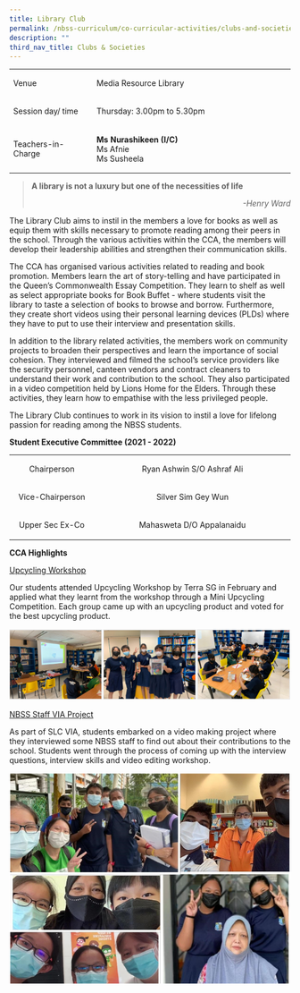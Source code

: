 ```yaml
---
title: Library Club
permalink: /nbss-curriculum/co-curricular-activities/clubs-and-societies/library-club
description: ""
third_nav_title: Clubs & Societies
---
```

<table>
<tbody>
<tr>
<td width="161">
<p>Venue</p>
</td>
<td width="441">
<p>Media Resource Library</p>
</td>
</tr>
<tr>
<td width="161">
<p>Session day/ time</p>
</td>
<td width="441">
<p>Thursday: 3.00pm to 5.30pm</p>
</td>
</tr>
<tr>
<td width="161">
<p>Teachers-in-Charge</p>
</td>
<td width="441">
<p><strong>Ms Nurashikeen (I/C)<br /></strong>Ms Afnie<br />Ms Susheela</p>
</td>
</tr>
</tbody>
</table>
<blockquote>
<p style="font-weight: 400;"><strong>A library is not a luxury but one of the necessities of life</strong></p>
<p style="font-weight: 400; text-align: right;"><em>-Henry Ward</em></p>
</blockquote>
<p style="font-weight: 400;">The Library Club aims to instil in the members a love for books as well as equip them with skills necessary to promote reading among their peers in the school. Through the various activities within the CCA, the members will develop their leadership abilities and strengthen their communication skills.</p>
<p style="font-weight: 400;">The CCA has organised various activities&nbsp;related to reading and book promotion. Members learn the art of story-telling and have participated in the Queen&rsquo;s Commonwealth Essay Competition. They learn to shelf as well as select appropriate books for Book Buffet - where students visit the library to taste a selection of books to browse and borrow. Furthermore, they create short videos using their personal learning devices (PLDs) where they have to put to use their interview and presentation skills.</p>
<p style="font-weight: 400;">In addition to the library related activities, the members work on community projects to broaden their perspectives and learn the importance of social cohesion. They interviewed and filmed the school&rsquo;s service providers like the security personnel, canteen vendors and contract cleaners to understand their work and contribution to the school. They also participated in a video competition held by Lions Home for the Elders. Through these activities, they learn how to empathise with the less privileged people.</p>
<p style="font-weight: 400;">The Library&nbsp;Club continues to work in its vision to instil a love for lifelong passion for reading&nbsp;among the&nbsp;NBSS students.</p>
<p><strong>Student Executive Committee (2021 - 2022)<br /></strong></p>
<table width="0">
<tbody>
<tr>
<td style="text-align: center;" width="161">
<p>Chairperson</p>
</td>
<td style="text-align: center;" width="441">
<p>Ryan Ashwin S/O Ashraf Ali</p>
</td>
</tr>
<tr>
<td style="text-align: center;" width="161">
<p>Vice-Chairperson</p>
</td>
<td style="text-align: center;" width="441">
<p>Silver Sim Gey Wun</p>
</td>
</tr>
<tr>
<td style="text-align: center;" width="161">
<p>Upper Sec Ex-Co</p>
</td>
<td style="text-align: center;" width="441">
<p>Mahasweta D/O Appalanaidu</p>
</td>
</tr>
</tbody>
</table>
<p><strong>CCA Highlights</strong></p>
<p><u>Upcycling Workshop</u></p>
<p>Our students attended Upcycling Workshop by Terra SG in February and applied what they learnt from the workshop through a Mini Upcycling Competition. Each group came up with an upcycling product and voted for the best upcycling product.</p>
<img src="/images/lib1.png">
<p><u>NBSS Staff VIA Project</u></p>
<p>As part of SLC VIA, students embarked on a video making project where they interviewed some NBSS staff to find out about their contributions to the school. Students went through the process of coming up with the interview questions, interview skills and video editing workshop.</p>
<img src="/images/lib2.png">